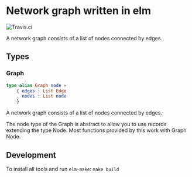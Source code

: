 # Network graph written in elm

![Travis.ci](https://travis-ci.org/iosphere/elm-network-graph.svg?branch=master)

A network graph consists of a list of nodes connected by edges.

## Types

### Graph

```elm
type alias Graph node =
    { edges : List Edge
    , nodes : List node
    }
```

A network graph consists of a list of nodes connected by edges.

The node type of the Graph is abstract to allow you to use records extending the
type Node. Most functions provided by this work with Graph Node.


## Development

To install all tools and run `elm-make`: `make build`
